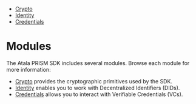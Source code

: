 - [Crypto](crypto.md)
- [Identity](identity.md)
- [Credentials](credentials.md)


# Modules

The Atala PRISM SDK includes several modules. Browse each module for more information:

* [Crypto](crypto.md) provides the cryptographic primitives used by the SDK.
* [Identity](identity.md) enables you to work with Decentralized Identifiers (DIDs).
* [Credentials](credentials.md) allows you to interact with Verifiable Credentials (VCs).
